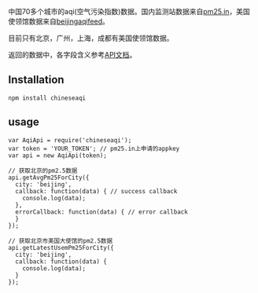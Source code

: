中国70多个城市的aqi(空气污染指数)数据。国内监测站数据来自[pm25.in](http://pm25.in)，美国使领馆数据来自[beijingaqifeed](http://www.beijingaqifeed.com/)。

目前只有北京，广州，上海，成都有美国使领馆数据。

返回的数据中，各字段含义参考[API文档](http://pm25.in/api_doc)。

## Installation

```
npm install chineseaqi 
```

## usage

```
var AqiApi = require('chineseaqi');
var token = 'YOUR_TOKEN'; // pm25.in上申请的appkey
var api = new AqiApi(token);

// 获取北京的pm2.5数据
api.getAvgPm25ForCity({
  city: 'beijing',
  callback: function(data) { // success callback
    console.log(data);    
  },
  errorCallback: function(data) { // error callback
  }
});

// 获取北京市美国大使馆的pm2.5数据
api.getLatestUsemPm25ForCity({
  city: 'beijing',
  callback: function(data) {
    console.log(data);
  }
});
```

